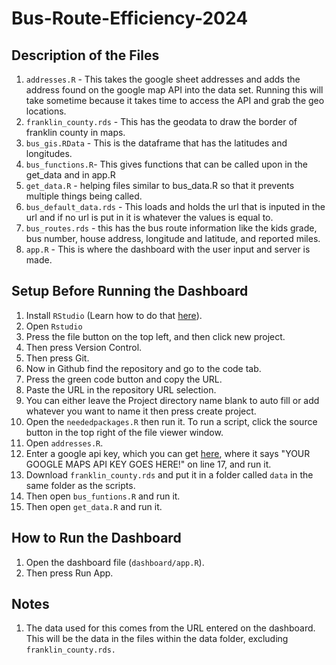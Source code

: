 # Bus-Route-Efficiency-2024

## Description of the Files

1. `addresses.R` - This takes the google sheet addresses and adds the address found on the google map API into the data set. Running this will take sometime because it takes time to access the API and grab the geo locations.
2. `franklin_county.rds` - This has the geodata to draw the border of franklin county in maps.
3. `bus_gis.RData` - This is the dataframe that has the latitudes and longitudes.
4. `bus_functions.R`- This gives functions that can be called upon in the get_data and in app.R
5. `get_data.R` - helping files similar to bus_data.R so that it prevents multiple things being called.
6. `bus_default_data.rds` - This loads and holds the url that is inputed in the url and if no url is put in it is whatever the values is equal to.
7. `bus_routes.rds` - this has the bus route information like the kids grade, bus number, house address, longitude and latitude, and reported miles. 
8. `app.R` - This is where the dashboard with the user input and server is made. 

## Setup Before Running the Dashboard

1. Install `RStudio` (Learn how to do that [here](https://github.com/git-guides/install-git)).
2. Open `Rstudio`
3. Press the file button on the top left, and then click new project.
4. Then press Version Control.
5. Then press Git.
6. Now in Github find the repository and go to the code tab.
7. Press the green code button and copy the URL.
8. Paste the URL in the repository URL selection.
9. You can either leave the Project directory name blank to auto fill or add whatever you want to name it then press create project.
10. Open the `neededpackages.R` then run it. To run a script, click the source button in the top right of the file viewer window.
11. Open `addresses.R`.
12. Enter a google api key, which you can get [here](https://developers.google.com/maps/documentation/geocoding/get-api-key), where it says "YOUR GOOGLE MAPS API KEY GOES HERE!" on line 17, and run it.
13. Download `franklin_county.rds` and put it in a folder called `data` in the same folder as the scripts.
14. Then open `bus_funtions.R` and run it.
15. Then open `get_data.R` and run it.
  
## How to Run the Dashboard

1. Open the dashboard file (`dashboard/app.R`).
2. Then press Run App.

## Notes
1. The data used for this comes from the URL entered on the dashboard. This will be the data in the files within the data folder, excluding `franklin_county.rds.`  
